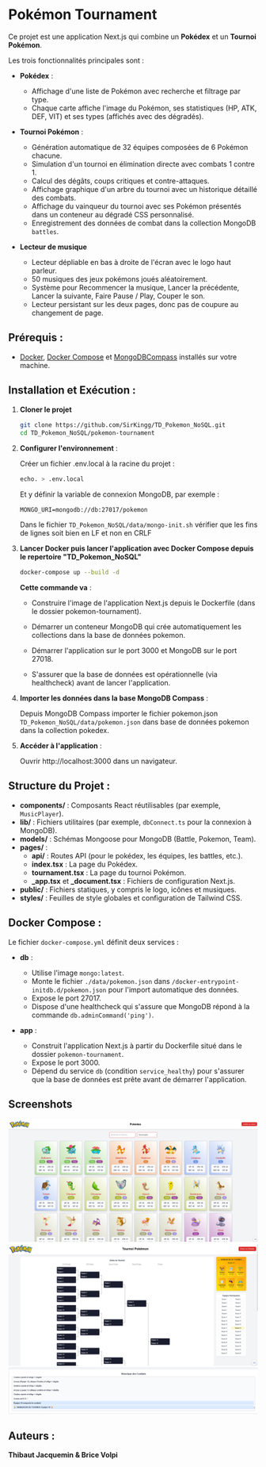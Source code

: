 # Pokémon Tournament

Ce projet est une application Next.js qui combine un **Pokédex** et un **Tournoi Pokémon**.

Les trois fonctionnalités principales sont :

- **Pokédex** : 
  - Affichage d'une liste de Pokémon avec recherche et filtrage par type.
  - Chaque carte affiche l'image du Pokémon, ses statistiques (HP, ATK, DEF, VIT) et ses types (affichés avec des dégradés).

- **Tournoi Pokémon** : 
  - Génération automatique de 32 équipes composées de 6 Pokémon chacune.
  - Simulation d'un tournoi en élimination directe avec combats 1 contre 1.
  - Calcul des dégâts, coups critiques et contre-attaques.
  - Affichage graphique d'un arbre du tournoi avec un historique détaillé des combats.
  - Affichage du vainqueur du tournoi avec ses Pokémon présentés dans un conteneur au dégradé CSS personnalisé.
  - Enregistrement des données de combat dans la collection MongoDB `battles`.
 
- **Lecteur de musique**
    - Lecteur dépliable en bas à droite de l'écran avec le logo haut parleur.
    - 50 musiques des jeux pokémons joués aléatoirement.
    - Système pour Recommencer la musique, Lancer la précédente, Lancer la suivante, Faire Pause / Play, Couper le son.
    - Lecteur persistant sur les deux pages, donc pas de coupure au changement de page.

##  Prérequis :
- [Docker](https://www.docker.com/), [Docker Compose](https://docs.docker.com/compose/) et [MongoDBCompass](https://www.mongodb.com/products/tools/compass) installés sur votre machine.

## Installation et Exécution :

1) **Cloner le projet**
    ```bash
   git clone https://github.com/SirKingg/TD_Pokemon_NoSQL.git
   cd TD_Pokemon_NoSQL/pokemon-tournament
    ```

2) **Configurer l'environnement** :

   Créer un fichier .env.local à la racine du projet :
    ```bash
   echo. > .env.local
    ```
   Et y définir la variable de connexion MongoDB, par exemple :
   ```env
   MONGO_URI=mongodb://db:27017/pokemon
   ```
   Dans le fichier `TD_Pokemon_NoSQL/data/mongo-init.sh` vérifier que les fins de lignes soit bien en LF et non en CRLF


3) **Lancer Docker puis lancer l'application avec Docker Compose depuis le repertoire "TD_Pokemon_NoSQL"**

   ```bash
   docker-compose up --build -d
   ```

   **Cette commande va** :

    - Construire l'image de l'application Next.js depuis le Dockerfile (dans le dossier pokemon-tournament).

    - Démarrer un conteneur MongoDB qui crée automatiquement les collections dans la base de données pokemon.

    - Démarrer l'application sur le port 3000 et MongoDB sur le port 27018.
      
    - S'assurer que la base de données est opérationnelle (via healthcheck) avant de lancer l'application.
    
4) **Importer les données dans la base MongoDB Compass** :

   Depuis MongoDB Compass importer le fichier pokemon.json `TD_Pokemon_NoSQL/data/pokemon.json` dans base de données pokemon dans la collection pokedex.
   
5) **Accéder à l'application** :

   Ouvrir http://localhost:3000 dans un navigateur.

## Structure du Projet :
- **components/** : Composants React réutilisables (par exemple, `MusicPlayer`).
- **lib/** : Fichiers utilitaires (par exemple, `dbConnect.ts` pour la connexion à MongoDB).
- **models/** : Schémas Mongoose pour MongoDB (Battle, Pokemon, Team).
- **pages/** :
    - **api/** : Routes API (pour le pokédex, les équipes, les battles, etc.).
    - **index.tsx** : La page du Pokédex.
    - **tournament.tsx** : La page du tournoi Pokémon.
    - **_app.tsx** et **_document.tsx** : Fichiers de configuration Next.js.
- **public/** : Fichiers statiques, y compris le logo, icônes et musiques.
- **styles/** : Feuilles de style globales et configuration de Tailwind CSS.

## Docker Compose :
Le fichier `docker-compose.yml` définit deux services :
- **db** :
    - Utilise l'image `mongo:latest`.
    - Monte le fichier `./data/pokemon.json` dans `/docker-entrypoint-initdb.d/pokemon.json` pour l'import automatique des données.
    - Expose le port 27017.
    - Dispose d'une healthcheck qui s'assure que MongoDB répond à la commande `db.adminCommand('ping')`.

- **app** :
    - Construit l'application Next.js à partir du Dockerfile situé dans le dossier `pokemon-tournament`.
    - Expose le port 3000.
    - Dépend du service `db` (condition `service_healthy`) pour s'assurer que la base de données est prête avant de démarrer l'application.


## Screenshots
![screenshot](screenshots/image3.png)
![screenshot](screenshots/image.png)
![screenshot](screenshots/image2.png)

## Auteurs :
**Thibaut Jacquemin & Brice Volpi**
